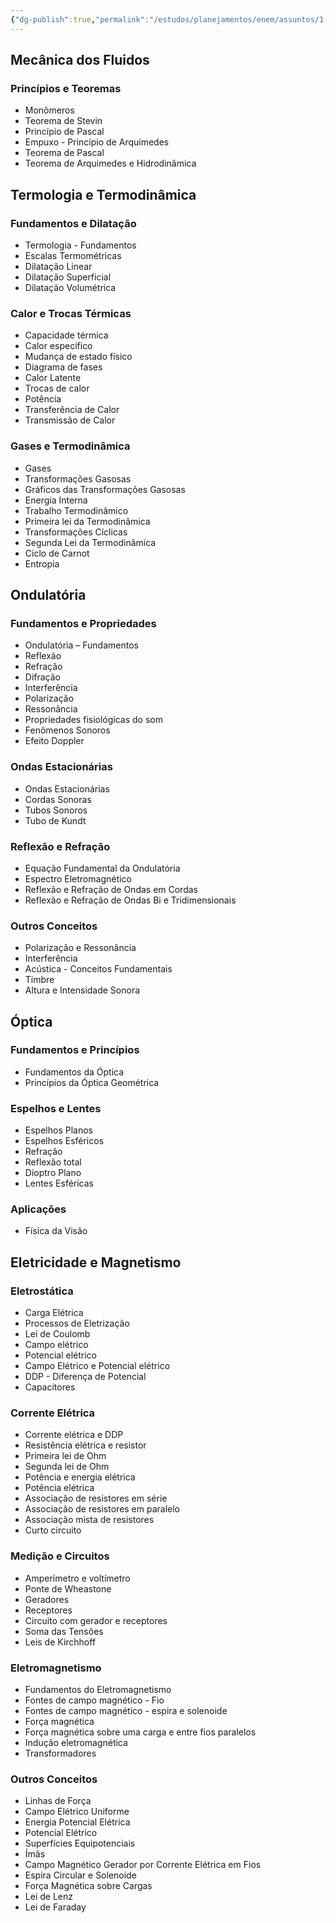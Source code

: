 ```yaml
---
{"dg-publish":true,"permalink":"/estudos/planejamentos/enem/assuntos/1-matematica-e-natureza/fisica-2/"}
---
```


## Mecânica dos Fluidos

### Princípios e Teoremas

- Monômeros
- Teorema de Stevin
- Princípio de Pascal
- Empuxo - Princípio de Arquimedes
- Teorema de Pascal
- Teorema de Arquimedes e Hidrodinâmica

## Termologia e Termodinâmica

### Fundamentos e Dilatação

- Termologia - Fundamentos
- Escalas Termométricas
- Dilatação Linear
- Dilatação Superficial
- Dilatação Volumétrica

### Calor e Trocas Térmicas

- Capacidade térmica
- Calor específico
- Mudança de estado físico
- Diagrama de fases
- Calor Latente
- Trocas de calor
- Potência
- Transferência de Calor
- Transmissão de Calor

### Gases e Termodinâmica

- Gases
- Transformações Gasosas
- Gráficos das Transformações Gasosas
- Energia Interna
- Trabalho Termodinâmico
- Primeira lei da Termodinâmica
- Transformações Cíclicas
- Segunda Lei da Termodinâmica
- Ciclo de Carnot
- Entropia

## Ondulatória

### Fundamentos e Propriedades

- Ondulatória – Fundamentos
- Reflexão
- Refração
- Difração
- Interferência
- Polarização
- Ressonância
- Propriedades fisiológicas do som
- Fenômenos Sonoros
- Efeito Doppler

### Ondas Estacionárias

- Ondas Estacionárias
- Cordas Sonoras
- Tubos Sonoros
- Tubo de Kundt

### Reflexão e Refração

- Equação Fundamental da Ondulatória
- Espectro Eletromagnético
- Reflexão e Refração de Ondas em Cordas
- Reflexão e Refração de Ondas Bi e Tridimensionais

### Outros Conceitos

- Polarização e Ressonância
- Interferência
- Acústica - Conceitos Fundamentais
- Timbre
- Altura e Intensidade Sonora

## Óptica
### Fundamentos e Princípios

- Fundamentos da Óptica
- Princípios da Óptica Geométrica

### Espelhos e Lentes

- Espelhos Planos
- Espelhos Esféricos
- Refração
- Reflexão total
- Dioptro Plano
- Lentes Esféricas

### Aplicações

- Física da Visão

## Eletricidade e Magnetismo

### Eletrostática

- Carga Elétrica
- Processos de Eletrização
- Lei de Coulomb
- Campo elétrico
- Potencial elétrico
- Campo Elétrico e Potencial elétrico
- DDP - Diferença de Potencial
- Capacitores

### Corrente Elétrica

- Corrente elétrica e DDP
- Resistência elétrica e resistor
- Primeira lei de Ohm
- Segunda lei de Ohm
- Potência e energia elétrica
- Potência elétrica
- Associação de resistores em série
- Associação de resistores em paralelo
- Associação mista de resistores
- Curto circuito

### Medição e Circuitos

- Amperímetro e voltímetro
- Ponte de Wheastone
- Geradores
- Receptores
- Circuito com gerador e receptores
- Soma das Tensões
- Leis de Kirchhoff

### Eletromagnetismo

- Fundamentos do Eletromagnetismo
- Fontes de campo magnético - Fio
- Fontes de campo magnético - espira e solenoide
- Força magnética
- Força magnética sobre uma carga e entre fios paralelos
- Indução eletromagnética
- Transformadores

### Outros Conceitos

- Linhas de Força
- Campo Elétrico Uniforme
- Energia Potencial Elétrica
- Potencial Elétrico
- Superfícies Equipotenciais
- Ímãs
- Campo Magnético Gerador por Corrente Elétrica em Fios
- Espira Circular e Solenoide
- Força Magnética sobre Cargas
- Lei de Lenz
- Lei de Faraday
